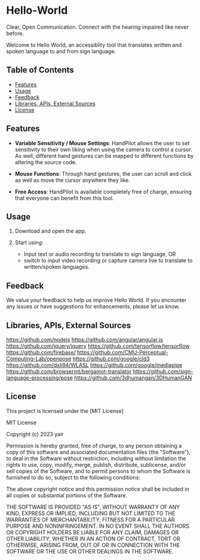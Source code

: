 # Hello-World
Clear, Open Communication. Connect with the hearing impaired like never before.

Welcome to Hello World, an accessiblity tool that translates written and spoken language to and from sign language. 

## Table of Contents
- [Features](#features)
- [Usage](#usage)
- [Feedback](#feedback)
- [Libraries, APIs, External Sources](#libraries)
- [License](#license)

## Features

- **Variable Sensitivity / Mouse Settings**: HandPilot allows the user to set sensitivity to their own liking when using the camera to control a cursor. As well,  different hand gestures can be mapped to different functions by altering the source code.

- **Mouse Functions**: Through hand gestures, the user can scroll and click as well as move the cursor anywhere they like.

- **Free Access**: HandPilot is available completely free of charge, ensuring that everyone can benefit from this tool.

## Usage

1. Download and open the app.

2. Start using:
   - Input text or audio recording to translate to sign language, OR
   - switch to input video recording or capture camera live to translate to written/spoken languages.

## Feedback

We value your feedback to help us improve Hello World. If you encounter any issues or have suggestions for enhancements, please let us know.

## Libraries, APIs, External Sources

https://github.com/nodejs
https://github.com/angular/angular.js
https://github.com/jquery/jquery
https://github.com/tensorflow/tensorflow
https://github.com/firebase/
https://github.com/CMU-Perceptual-Computing-Lab/openpose
https://github.com/google/cld3
https://github.com/dxli94/WLASL
https://github.com/google/mediapipe
https://github.com/browsermt/bergamot-translator
https://github.com/sign-language-processing/pose
https://github.com/3dhumangan/3DHumanGAN

## License

This project is licensed under the [MIT License]

MIT License

Copyright (c) 2023 yair

Permission is hereby granted, free of charge, to any person obtaining a copy
of this software and associated documentation files (the "Software"), to deal
in the Software without restriction, including without limitation the rights
to use, copy, modify, merge, publish, distribute, sublicense, and/or sell
copies of the Software, and to permit persons to whom the Software is
furnished to do so, subject to the following conditions:

The above copyright notice and this permission notice shall be included in all
copies or substantial portions of the Software.

THE SOFTWARE IS PROVIDED "AS IS", WITHOUT WARRANTY OF ANY KIND, EXPRESS OR
IMPLIED, INCLUDING BUT NOT LIMITED TO THE WARRANTIES OF MERCHANTABILITY,
FITNESS FOR A PARTICULAR PURPOSE AND NONINFRINGEMENT. IN NO EVENT SHALL THE
AUTHORS OR COPYRIGHT HOLDERS BE LIABLE FOR ANY CLAIM, DAMAGES OR OTHER
LIABILITY, WHETHER IN AN ACTION OF CONTRACT, TORT OR OTHERWISE, ARISING FROM,
OUT OF OR IN CONNECTION WITH THE SOFTWARE OR THE USE OR OTHER DEALINGS IN THE
SOFTWARE.
